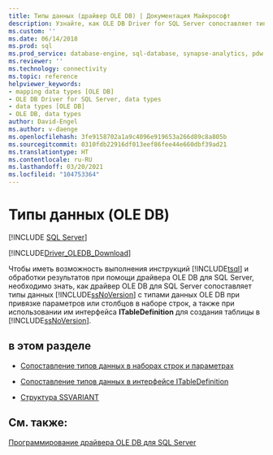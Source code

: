 ```yaml
---
title: Типы данных (драйвер OLE DB) | Документация Майкрософт
description: Узнайте, как OLE DB Driver for SQL Server сопоставляет типы данных SQL Server с типами OLE DB для привязки параметров и столбцов и создания таблиц с помощью ITableDefinition.
ms.custom: ''
ms.date: 06/14/2018
ms.prod: sql
ms.prod_service: database-engine, sql-database, synapse-analytics, pdw
ms.reviewer: ''
ms.technology: connectivity
ms.topic: reference
helpviewer_keywords:
- mapping data types [OLE DB]
- OLE DB Driver for SQL Server, data types
- data types [OLE DB]
- OLE DB, data types
author: David-Engel
ms.author: v-daenge
ms.openlocfilehash: 3fe9158702a1a9c4096e919653a266d89c8a805b
ms.sourcegitcommit: 0310fdb22916df013eef86fee44e660dbf39ad21
ms.translationtype: HT
ms.contentlocale: ru-RU
ms.lasthandoff: 03/20/2021
ms.locfileid: "104753364"
---
```

# <a name="data-types-ole-db"></a>Типы данных (OLE DB)
[!INCLUDE [SQL Server](../../../includes/applies-to-version/sql-asdb-asdbmi-asa-pdw.md)]

[!INCLUDE[Driver_OLEDB_Download](../../../includes/driver_oledb_download.md)]

  Чтобы иметь возможность выполнения инструкций [!INCLUDE[tsql](../../../includes/tsql-md.md)] и обработки результатов при помощи драйвера OLE DB для SQL Server, необходимо знать, как драйвер OLE DB для SQL Server сопоставляет типы данных [!INCLUDE[ssNoVersion](../../../includes/ssnoversion-md.md)] с типами данных OLE DB при привязке параметров или столбцов в наборе строк, а также при использовании им интерфейса **ITableDefinition** для создания таблицы в [!INCLUDE[ssNoVersion](../../../includes/ssnoversion-md.md)].  
  
## <a name="in-this-section"></a>в этом разделе  
  
-   [Сопоставление типов данных в наборах строк и параметрах](../../oledb/ole-db-data-types/data-type-mapping-in-rowsets-and-parameters.md)  
  
-   [Сопоставление типов данных в интерфейсе ITableDefinition](../../oledb/ole-db-data-types/data-type-mapping-in-itabledefinition.md)  
  
-   [Структура SSVARIANT](../../oledb/ole-db-data-types/ssvariant-structure.md)  
  
## <a name="see-also"></a>См. также:  
 [Программирование драйвера OLE DB для SQL Server](../../oledb/ole-db/oledb-driver-for-sql-server-programming.md)  
  
  
